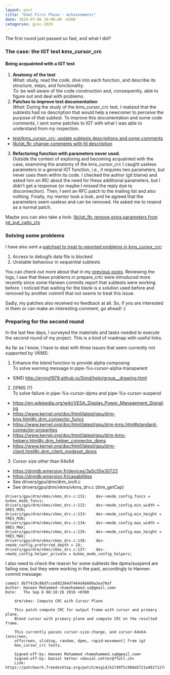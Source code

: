 ```yaml
---
layout: post
title: "GSoC First Phase - Achievements"
date: 2020-07-06 10:00:00 -0300
categories: gsoc-2020
--- 
```


The first round just passed so fast, and what I did?

### The case: the IGT test kms\_cursor\_crc

#### Being acquainted with a IGT test

1. **Anatomy of the test**  
*What:* study, read the code, dive into each function, and describe its
structure, steps, and functionality.  
*To:* be well aware of the code construction and, consequently, able to
figure out and deal with problems.  
2. **Patches to improve test documentation**  
*What:* During the study of the kms\_cursor\_crc test, I realized that the
subtests had no description that would help a newcomer to perceive the purpose
of that subtest. To improve this documentation and some code comments, I sent
some patches to IGT with what I was able to understand from my inspection.  
  * [test/kms\_cursor\_crc: update subtests descriptions and some comments](https://patchwork.freedesktop.org/patch/372944/?series=78814&rev=1)
  * [lib/igt\_fb: change comments with fd description](https://patchwork.freedesktop.org/patch/372943/?series=78814&rev=1)
3. **Refactoring function with parameters never used.**  
Outside the context of exploring and becoming acquainted with the case,
examining the anatomy of the kms\_cursor\_crc I caught useless parameters in a
general IGT function, i.e., it requires two parameters, but never uses them
within its code. I checked the author (git blame) and asked him on IRC about
the need for these additional parameters, but I didn't get a response (or maybe
I missed the reply due to disconnection). Then, I sent an RFC patch to the
mailing list and also nothing. Finally, my mentor took a look, and he agreed
that the parameters seem useless and can be removed. He asked me to resend as
a normal patch.  

Maybe you can also take a look:
[lib/igt\_fb: remove extra parameters from igt\_put\_caito\_ctx](https://patchwork.freedesktop.org/patch/372945/?series=78815&rev=1)

### Solving some problems

I have also sent a [patchset to treat to reported problems in kms\_cursor\_crc](https://patchwork.freedesktop.org/series/78813/):
1. Access to debugfs data file is blocked
2. Unstable behaviour in sequential subtests

You can check out more about that in my [previous posts](https://melissawen.github.io/randomness/2020/06/15/status-update.html).
Reviewing the logs, I saw that these problems in prepare\_crtc were introduced
more recently since some Haneen commits report that subtests were working
before. I noticed that waiting for the blank is a solution used before and
removed by another commit that not seems to treat this issue.

Sadly, my patches also received no feedback at all. So, if you are
interested in them or can make an interesting comment, go ahead! :)

### Preparing for the second round

In the last few days, I surveyed the materials and tasks needed to execute the
second round of my project. This is a kind of roadmap with useful links.

As far as I know, I have to deal with three issues that seem currently not
supported by VKMS:

1. Enhance the blend function to provide alpha composing  
To solve warning message in pipe-%s-cursor-alpha-transparent
* SIMD <http://ermig1979.github.io/Simd/help/group__drawing.html>
2. DPMS (?)  
To solve failure in pipe-%s-cursor-dpms and pipe-%s-cursor-suspend
* <https://en.wikipedia.org/wiki/VESA_Display_Power_Management_Signaling>
* <https://www.kernel.org/doc/html/latest/gpu/drm-kms.html#c.drm_connector_funcs>
* <https://www.kernel.org/doc/html/latest/gpu/drm-kms.html#standard-connector-properties>
* <https://www.kernel.org/doc/html/latest/gpu/drm-kms-helpers.html#c.drm_helper_connector_dpms>
* <https://www.kernel.org/doc/html/latest/gpu/drm-client.html#c.drm_client_modeset_dpms>
3. Cursor size other than 64x64
* <https://drmdb.emersion.fr/devices/3a5c55e30723>
* <https://drmdb.emersion.fr/capabilities>
* See drivers/gpu/drm/drm\_ioctl.c
* See drivers/gpu/drm/vkms/vkms\_drv.c (drm\_getCap)
```
drivers/gpu/drm/vkms/vkms_drv.c:131:    dev->mode_config.funcs = &vkms_mode_funcs;
drivers/gpu/drm/vkms/vkms_drv.c:132:    dev->mode_config.min_width = XRES_MIN;
drivers/gpu/drm/vkms/vkms_drv.c:133:    dev->mode_config.min_height = YRES_MIN;
drivers/gpu/drm/vkms/vkms_drv.c:134:    dev->mode_config.max_width = XRES_MAX;
drivers/gpu/drm/vkms/vkms_drv.c:135:    dev->mode_config.max_height = YRES_MAX;
drivers/gpu/drm/vkms/vkms_drv.c:136:    dev->mode_config.preferred_depth = 24;
drivers/gpu/drm/vkms/vkms_drv.c:137:    dev->mode_config.helper_private = &vkms_mode_config_helpers;
```

I also need to check the reason for some subtests like dpms/suspend are failing
now, but they were working in the past, accordingly to Hannen commit message:

```
commit db7f419c06d7cce892384df464d4b609a3ea70af
Author: Haneen Mohammed <hamohammed.sa@gmail.com>
Date:   Thu Sep 6 08:18:26 2018 +0300

    drm/vkms: Compute CRC with Cursor Plane
    
    This patch compute CRC for output frame with cursor and primary plane.
    Blend cursor with primary plane and compute CRC on the resulted frame.
    
    This currently passes cursor-size-change, and cursor-64x64-[onscreen,
    offscreen, sliding, random, dpms, rapid-movement] from igt
    kms_cursor_crc tests.
    
    Signed-off-by: Haneen Mohammed <hamohammed.sa@gmail.com>
    Signed-off-by: Daniel Vetter <daniel.vetter@ffwll.ch>
    Link: https://patchwork.freedesktop.org/patch/msgid/b1749f5c90da5721a481f12740e2e370edb4a752.1536210181.git.hamohammed.sa@gmail.com
```
